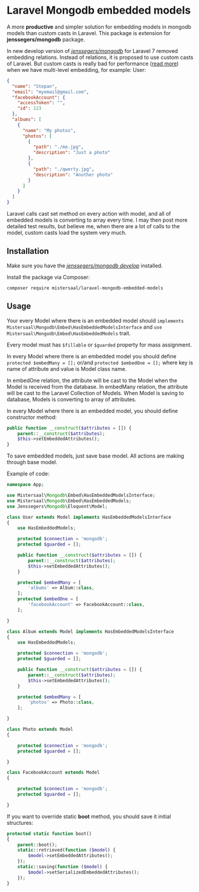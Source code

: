 # Laravel Mongodb embedded models

A more **productive** and simpler solution for embedding models in mongodb models than custom casts in Laravel.
This package is extension for **jenssegers/mongodb** package.

In new develop version of [*jenssegers/mongodb*](https://github.com/jenssegers/laravel-mongodb/tree/develop)
for Laravel 7 removed embedding relations.
Instead of relations, it is proposed to use custom casts of Laravel.
But custom casts is really bad for performance ([read more](https://github.com/laravel/framework/issues/31778))
when we have multi-level embedding, for example:
User:
```json
{
  "name": "Stepan",
  "email": "myemail@gmail.com",
  "facebookAccount": {
    "accessToken": "",
    "id": 123
  },
  "albums": [
    {
      "name": "My photos",
      "photos": [
        {
          "path": "./me.jpg",
          "description": "Just a photo"
        },
        {
          "path": "./qwerty.jpg",
          "description": "Another photo"
        }
      ]
    }
  ]
}
```
Laravel calls cast set method on every action with model,
and all of embedded models is converting to array
every time.
I may then post more detailed test results, but believe me,
when there are a lot of calls to the model,
custom casts load the system very much.

## Installation
Make sure you have the [*jenssegers/mongodb develop*](https://github.com/jenssegers/laravel-mongodb/tree/develop) installed.

Install the package via Composer:
```
composer require mistersaal/laravel-mongodb-embedded-models
```

## Usage
Your every Model where there is an embedded model should `implements Mistersaal\Mongodb\Embed\HasEmbeddedModelsInterface`
and `use Mistersaal\Mongodb\Embed\HasEmbeddedModels` trait.

Every model must has `$fillable` or `$guarded` property for mass assignment.

In every Model where there is an embedded model you should define
`protected $embedMany = [];` or/and `protected $embedOne = [];` where key is name of attribute and value is Model class name.

In embedOne relation, the attribute will be cast to the Model when the Model is received from the database.
In embedMany relation, the attribute will be cast to the Laravel Collection of Models.
When Model is saving to database, Models is converting to array of attributes.

In every Model where there is an embedded model, you should define constructor method:
```php
public function __construct($attributes = []) {
    parent::__construct($attributes);
    $this->setEmbeddedAttributes();
}
```

To save embedded models, just save base model. All actions are making through base model.


Example of code:
```php
namespace App;

use Mistersaal\Mongodb\Embed\HasEmbeddedModelsInterface;
use Mistersaal\Mongodb\Embed\HasEmbeddedModels;
use Jenssegers\Mongodb\Eloquent\Model;

class User extends Model implements HasEmbeddedModelsInterface
{
    use HasEmbeddedModels;

    protected $connection = 'mongodb';
    protected $guarded = [];

    public function __construct($attributes = []) {
        parent::__construct($attributes);
        $this->setEmbeddedAttributes();
    }

    protected $embedMany = [
        'albums' => Album::class,
    ];
    protected $embedOne = [
        'facebookAccount' => FacebookAccount::class,
    ];

}

class Album extends Model implements HasEmbeddedModelsInterface
{
    use HasEmbeddedModels;

    protected $connection = 'mongodb';
    protected $guarded = [];

    public function __construct($attributes = []) {
        parent::__construct($attributes);
        $this->setEmbeddedAttributes();
    }

    protected $embedMany = [
        'photos' => Photo::class,
    ];

}

class Photo extends Model
{

    protected $connection = 'mongodb';
    protected $guarded = [];

}

class FacebookAccount extends Model
{

    protected $connection = 'mongodb';
    protected $guarded = [];

}
```

If you want to override static **boot** method, you should save it initial structures:
```php
protected static function boot()
{
    parent::boot();
    static::retrieved(function ($model) {
        $model->setEmbeddedAttributes();
    });
    static::saving(function ($model) {
        $model->setSerializedEmbeddedAttributes();
    });
}
```